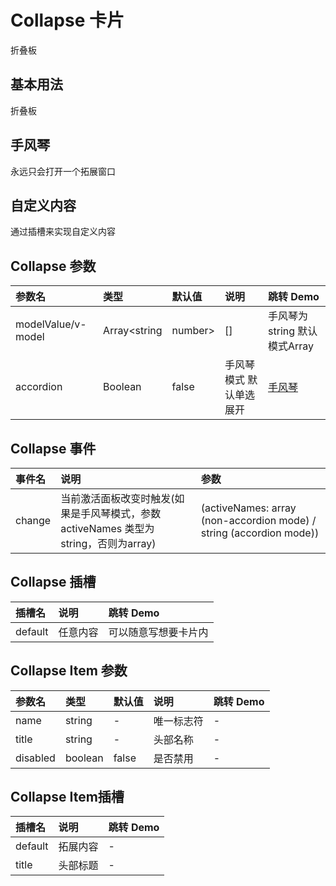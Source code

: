 
# Collapse 卡片
折叠板

## 基本用法
折叠板
<demo src="./demo-codes/demo.vue" ></demo>

## 手风琴
永远只会打开一个拓展窗口
<demo src="./demo-codes/demo-accordion.vue" ></demo>

## 自定义内容
通过插槽来实现自定义内容
<demo src="./demo-codes/demo-custom.vue" ></demo>



## Collapse 参数
| 参数名 | 类型 | 默认值 | 说明 | 跳转 Demo |
| :---- | :---- | :---- | :---- | :--------- |
| modelValue/v-model| Array<string|number>| []| 手风琴为string 默认模式Array| |           
| accordion| Boolean| false| 手风琴模式 默认单选展开| [手风琴](#手风琴)|           

## Collapse 事件
| 事件名 | 说明 | 参数 |
| :---- | :---- | :--------- |
| change  |当前激活面板改变时触发(如果是手风琴模式，参数 activeNames 类型为string，否则为array) | (activeNames: array (non-accordion mode) / string (accordion mode))|


## Collapse 插槽
| 插槽名 | 说明 | 跳转 Demo |
| :---- | :---- | :--------- |
| default |任意内容 |可以随意写想要卡片内|



## Collapse Item 参数
| 参数名 | 类型 | 默认值 | 说明 | 跳转 Demo |
| :---- | :---- | :---- | :---- | :--------- |
| name| string|  - |唯一标志符 | -|           
| title| string| -| 头部名称| -|   
|disabled|boolean|false|是否禁用|-|


## Collapse Item插槽
| 插槽名 | 说明 | 跳转 Demo |
| :---- | :---- | :--------- |
| default |拓展内容 |-|
| title |头部标题 |-|

